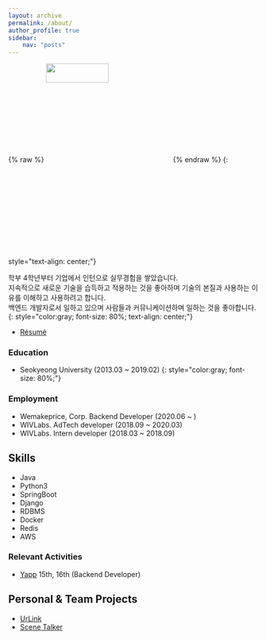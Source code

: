 ```yaml
---
layout: archive
permalink: /about/
author_profile: true
sidebar:
    nav: "posts"
---
```


{% raw %} <img src="https://chohongjae.github.io/assets/img/about.jpeg" alt="" width="50%" height="10%" align="center"> {% endraw %}
{: style="text-align: center;"}

학부 4학년부터 기업에서 인턴으로 실무경험을 쌓았습니다.<br> 
지속적으로 새로운 기술을 습득하고 적용하는 것을 좋아하며 기술의 본질과 사용하는 이유를 이해하고 사용하려고 합니다.<br>
백엔드 개발자로서 일하고 있으며 사람들과 커뮤니케이션하며 일하는 것을 좋아합니다.
{: style="color:gray; font-size: 80%; text-align: center;"}

- [Résumé](https://drive.google.com/file/d/13tFG1lesQQ5DiYpwLPiQkYoFm8a3rgT3/view?usp=sharing)

### Education
- Seokyeong University (2013.03 ~ 2019.02)
{: style="color:gray; font-size: 80%;"}

### Employment
- Wemakeprice, Corp. Backend Developer (2020.06 ~ )
- WIVLabs. AdTech developer (2018.09 ~ 2020.03)
- WIVLabs. Intern developer (2018.03 ~ 2018.09)

<h2>Skills</h2>

<ul class="skill-list">
	<li>Java</li>
	<li>Python3</li>
	<li>SpringBoot</li>
	<li>Django</li>
	<li>RDBMS</li>
	<li>Docker</li>
	<li>Redis</li>
	<li>AWS</li>
</ul>

### Relevant Activities
- [Yapp](http://yapp.co.kr/) 15th, 16th (Backend Developer)

<h2>Personal & Team Projects</h2>

<ul>
	<li><a href="https://www.notion.so/c936d72ea9a2415ea8ca5395d8d8cf22">UrLink</a></li>
	<li><a href="https://play.google.com/store/apps/details?id=com.scenetalker.yapp.scenetalker">Scene Talker</a></li>
</ul>


 